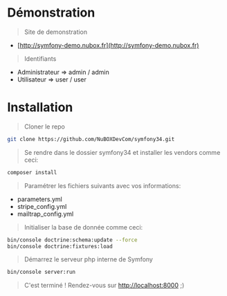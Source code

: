 # Démonstration
> Site de demonstration
- [http://symfony-demo.nubox.fr](http://symfony-demo.nubox.fr)

> Identifiants
- Administrateur => admin / admin
- Utilisateur => user / user

# Installation
> Cloner le repo
```bash
git clone https://github.com/NuBOXDevCom/symfony34.git
```

> Se rendre dans le dossier symfony34 et installer les vendors comme ceci:
```bash
composer install
```

> Paramétrer les fichiers suivants avec vos informations:
- parameters.yml
- stripe_config.yml
- mailtrap_config.yml

> Initialiser la base de donnée comme ceci:
```bash
bin/console doctrine:schema:update --force
bin/console doctrine:fixtures:load
```

> Démarrez le serveur php interne de Symfony
```bash
bin/console server:run
```

> C'est terminé ! Rendez-vous sur [http://localhost:8000](http://localhost:8000) ;)
